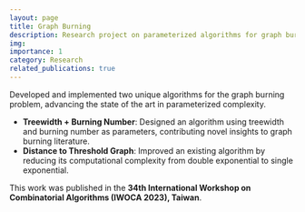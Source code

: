 ```yaml
---
layout: page
title: Graph Burning
description: Research project on parameterized algorithms for graph burning with conference publication.
img: 
importance: 1
category: Research
related_publications: true
---
```


Developed and implemented two unique algorithms for the graph burning problem, advancing the state of the art in parameterized complexity.

- **Treewidth + Burning Number**: Designed an algorithm using treewidth and burning number as parameters, contributing novel insights to graph burning literature.
- **Distance to Threshold Graph**: Improved an existing algorithm by reducing its computational complexity from double exponential to single exponential.

This work was published in the **34th International Workshop on Combinatorial Algorithms (IWOCA 2023), Taiwan**.

